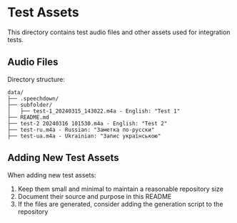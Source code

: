 # Test Assets

This directory contains test audio files and other assets used for integration tests.

## Audio Files

Directory structure:
```
data/
├── .speechdown/
├── subfolder/
│   ├── test-1_20240315_143022.m4a - English: "Test 1"
├── README.md
├── test-2 20240316 101530.m4a - English: "Test 2"
├── test-ru.m4a - Russian: "Заметка по-русски"
├── test-ua.m4a - Ukrainian: "Запис українською"
```

## Adding New Test Assets

When adding new test assets:

1. Keep them small and minimal to maintain a reasonable repository size
2. Document their source and purpose in this README
3. If the files are generated, consider adding the generation script to the repository
